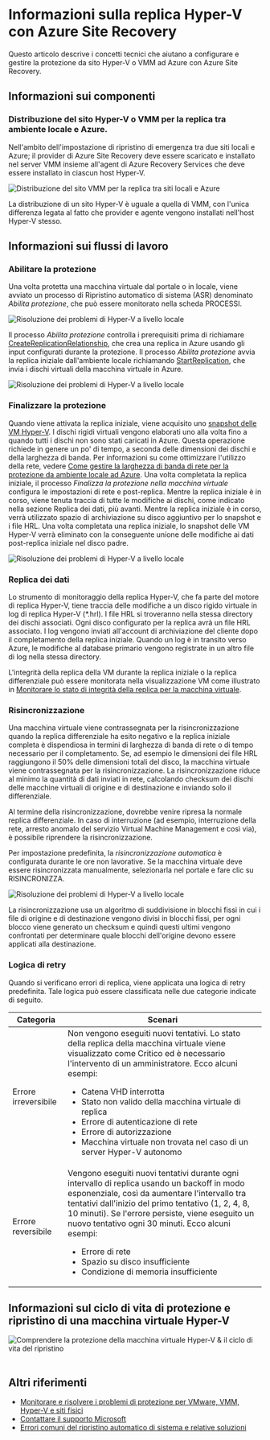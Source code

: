 <properties
	pageTitle="Informazioni sulla replica Hyper-V con Azure Site Recovery | Microsoft Azure" 
	description="Questo articolo descrive i concetti tecnici che aiutano a installare, configurare e gestire Azure Site Recovery." 
	services="site-recovery" 
	documentationCenter="" 
	authors="anbacker" 
	manager="mkjain" 
	editor=""/>  

<tags 
	ms.service="site-recovery" 
	ms.devlang="na"
	ms.topic="article"
	ms.tgt_pltfrm="na"
	ms.workload="storage-backup-recovery" 
	ms.date="09/12/2016" 
	ms.author="anbacker"/>  
 

# Informazioni sulla replica Hyper-V con Azure Site Recovery

Questo articolo descrive i concetti tecnici che aiutano a configurare e gestire la protezione da sito Hyper-V o VMM ad Azure con Azure Site Recovery.

## Informazioni sui componenti

### Distribuzione del sito Hyper-V o VMM per la replica tra ambiente locale e Azure.
 
Nell'ambito dell'impostazione di ripristino di emergenza tra due siti locali e Azure; il provider di Azure Site Recovery deve essere scaricato e installato nel server VMM insieme all'agent di Azure Recovery Services che deve essere installato in ciascun host Hyper-V.

![Distribuzione del sito VMM per la replica tra siti locali e Azure](media/site-recovery-understanding-site-to-azure-protection/image00.png)  

La distribuzione di un sito Hyper-V è uguale a quella di VMM, con l'unica differenza legata al fatto che provider e agente vengono installati nell'host Hyper-V stesso.

## Informazioni sui flussi di lavoro

### Abilitare la protezione
Una volta protetta una macchina virtuale dal portale o in locale, viene avviato un processo di Ripristino automatico di sistema (ASR) denominato *Abilita protezione*, che può essere monitorato nella scheda PROCESSI.

![Risoluzione dei problemi di Hyper-V a livello locale](media/site-recovery-understanding-site-to-azure-protection/image001.PNG)  

Il processo *Abilita protezione* controlla i prerequisiti prima di richiamare [CreateReplicationRelationship](https://msdn.microsoft.com/library/hh850036.aspx), che crea una replica in Azure usando gli input configurati durante la protezione. Il processo *Abilita protezione* avvia la replica iniziale dall'ambiente locale richiamando [StartReplication](https://msdn.microsoft.com/library/hh850303.aspx), che invia i dischi virtuali della macchina virtuale in Azure.

![Risoluzione dei problemi di Hyper-V a livello locale](media/site-recovery-understanding-site-to-azure-protection/IMAGE002.PNG)  

### Finalizzare la protezione
Quando viene attivata la replica iniziale, viene acquisito uno [snapshot delle VM Hyper-V](https://technet.microsoft.com/library/dd560637.aspx). I dischi rigidi virtuali vengono elaborati uno alla volta fino a quando tutti i dischi non sono stati caricati in Azure. Questa operazione richiede in genere un po' di tempo, a seconda delle dimensioni dei dischi e della larghezza di banda. Per informazioni su come ottimizzare l'utilizzo della rete, vedere [Come gestire la larghezza di banda di rete per la protezione da ambiente locale ad Azure](https://support.microsoft.com/kb/3056159). Una volta completata la replica iniziale, il processo *Finalizza la protezione nella macchina virtuale* configura le impostazioni di rete e post-replica. Mentre la replica iniziale è in corso, viene tenuta traccia di tutte le modifiche ai dischi, come indicato nella sezione Replica dei dati, più avanti. Mentre la replica iniziale è in corso, verrà utilizzato spazio di archiviazione su disco aggiuntivo per lo snapshot e i file HRL. Una volta completata una replica iniziale, lo snapshot delle VM Hyper-V verrà eliminato con la conseguente unione delle modifiche ai dati post-replica iniziale nel disco padre.

![Risoluzione dei problemi di Hyper-V a livello locale](media/site-recovery-understanding-site-to-azure-protection/image03.png)  

### Replica dei dati
Lo strumento di monitoraggio della replica Hyper-V, che fa parte del motore di replica Hyper-V, tiene traccia delle modifiche a un disco rigido virtuale in log di replica Hyper-V (*.hrl). I file HRL si troveranno nella stessa directory dei dischi associati. Ogni disco configurato per la replica avrà un file HRL associato. I log vengono inviati all'account di archiviazione del cliente dopo il completamento della replica iniziale. Quando un log è in transito verso Azure, le modifiche al database primario vengono registrate in un altro file di log nella stessa directory.

L'integrità della replica della VM durante la replica iniziale o la replica differenziale può essere monitorata nella visualizzazione VM come illustrato in [Monitorare lo stato di integrità della replica per la macchina virtuale](./site-recovery-monitoring-and-troubleshooting.md#monitor-replication-health-for-virtual-machine).

### Risincronizzazione 
Una macchina virtuale viene contrassegnata per la risincronizzazione quando la replica differenziale ha esito negativo e la replica iniziale completa è dispendiosa in termini di larghezza di banda di rete o di tempo necessario per il completamento. Se, ad esempio le dimensioni dei file HRL raggiungono il 50% delle dimensioni totali del disco, la macchina virtuale viene contrassegnata per la risincronizzazione. La risincronizzazione riduce al minimo la quantità di dati inviati in rete, calcolando checksum dei dischi delle macchine virtuali di origine e di destinazione e inviando solo il differenziale.

Al termine della risincronizzazione, dovrebbe venire ripresa la normale replica differenziale. In caso di interruzione (ad esempio, interruzione della rete, arresto anomalo del servizio Virtual Machine Management e così via), è possibile riprendere la risincronizzazione.

Per impostazione predefinita, la *risincronizzazione automatica* è configurata durante le ore non lavorative. Se la macchina virtuale deve essere risincronizzata manualmente, selezionarla nel portale e fare clic su RISINCRONIZZA.

![Risoluzione dei problemi di Hyper-V a livello locale](media/site-recovery-understanding-site-to-azure-protection/image04.png)  

La risincronizzazione usa un algoritmo di suddivisione in blocchi fissi in cui i file di origine e di destinazione vengono divisi in blocchi fissi, per ogni blocco viene generato un checksum e quindi questi ultimi vengono confrontati per determinare quale blocchi dell'origine devono essere applicati alla destinazione.

### Logica di retry
Quando si verificano errori di replica, viene applicata una logica di retry predefinita. Tale logica può essere classificata nelle due categorie indicate di seguito.

| Categoria | Scenari |
|---------------------------|----------------------------------------------|
| Errore irreversibile | Non vengono eseguiti nuovi tentativi. Lo stato della replica della macchina virtuale viene visualizzato come Critico ed è necessario l'intervento di un amministratore. Ecco alcuni esempi: <ul><li>Catena VHD interrotta</li><li>Stato non valido della macchina virtuale di replica</li><li>Errore di autenticazione di rete</li><li>Errore di autorizzazione</li><li>Macchina virtuale non trovata nel caso di un server Hyper-V autonomo</li></ul>|
| Errore reversibile | Vengono eseguiti nuovi tentativi durante ogni intervallo di replica usando un backoff in modo esponenziale, così da aumentare l'intervallo tra tentativi dall'inizio del primo tentativo (1, 2, 4, 8, 10 minuti). Se l'errore persiste, viene eseguito un nuovo tentativo ogni 30 minuti. Ecco alcuni esempi: <ul><li>Errore di rete</li><li>Spazio su disco insufficiente</li><li>Condizione di memoria insufficiente</li></ul>|

## Informazioni sul ciclo di vita di protezione e ripristino di una macchina virtuale Hyper-V

![Comprendere la protezione della macchina virtuale Hyper-V & il ciclo di vita del ripristino](media/site-recovery-understanding-site-to-azure-protection/image05.png)  

## Altri riferimenti

- [Monitorare e risolvere i problemi di protezione per VMware, VMM, Hyper-V e siti fisici](./site-recovery-monitoring-and-troubleshooting.md)
- [Contattare il supporto Microsoft](./site-recovery-monitoring-and-troubleshooting.md#reaching-out-for-microsoft-support)
- [Errori comuni del ripristino automatico di sistema e relative soluzioni](./site-recovery-monitoring-and-troubleshooting.md#common-asr-errors-and-their-resolutions)

<!---HONumber=AcomDC_0921_2016-->